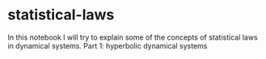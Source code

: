 # statistical-laws
In this notebook I will try to explain some of the concepts of statistical laws in dynamical systems.
Part 1: hyperbolic dynamical systems
